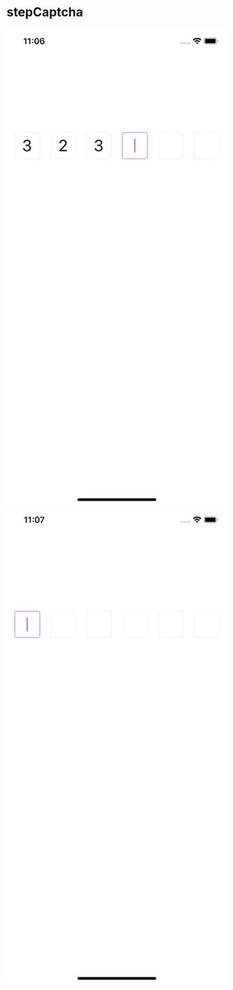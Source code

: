 # stepCaptcha


<img src="https://github.com/excalibur66/stepCaptcha/blob/master/001.png" width="640"/>
<img src="https://github.com/excalibur66/stepCaptcha/blob/master/11.png" width="640"/>


